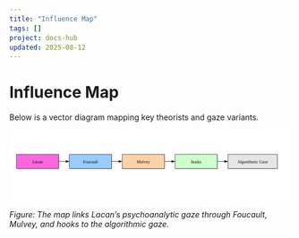 ```yaml
---
title: "Influence Map"
tags: []
project: docs-hub
updated: 2025-08-12
---
```


# Influence Map

Below is a vector diagram mapping key theorists and gaze variants.

![Influence map illustrating theoretical lineage of gaze theories](influence-map.svg)

*Figure: The map links Lacan’s psychoanalytic gaze through Foucault, Mulvey, and hooks to the algorithmic gaze.*
